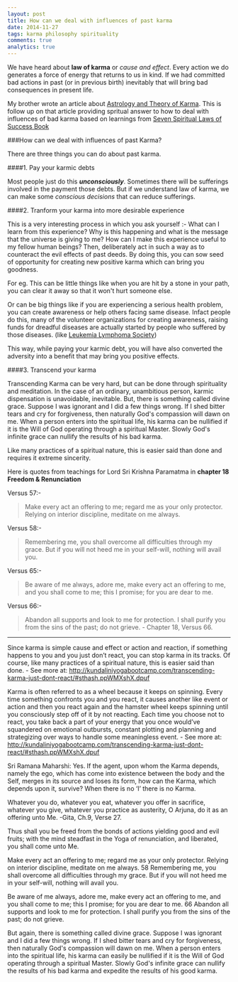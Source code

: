 ```yaml
---
layout: post
title: How can we deal with influences of past karma
date: 2014-11-27
tags: karma philosophy spirituality
comments: true
analytics: true
---
```


We have heard about **law of karma** or *cause and effect*. Every action we do generates a force of energy that returns to us in kind. If we had committed bad actions in past (or in previous birth) inevitably that will bring bad consequences in present life.

My brother wrote an article about [Astrology and Theory of Karma](http://innovativeastrosolutions.wordpress.com/2014/03/31/astrology-and-theory-of-karma/).
This is follow up on that article providing spritual answer to how to deal with influences of bad karma based on learnings from [Seven Spiritual Laws of Success Book](http://www.amazon.com/Seven-Spiritual-Laws-Success-Fulfillment-ebook/dp/B005BY3XHC/)
<br/>

###How can we deal with influences of past Karma?

There are three things you can do about past karma.

####1. Pay your karmic debts

Most people just do this ***unconsciously***. Sometimes there will be sufferings involved in the payment those debts. But if we understand law of karma, we can make some *conscious decisions* that can reduce sufferings.

####2. Tranform your karma into more desirable experience

This is a very interesting process in which you ask yourself :- What can I learn from this experience? Why is this happening and what is the message that the universe is giving to me? How can I make this experience useful to my fellow human beings? Then, deliberately act in such a way as to counteract the evil effects of past deeds. By doing this, you can sow seed of opportunity for creating new positive karma which can bring you goodness.
 
For eg. This can be little things like when you are hit by a stone in your path, you can clear it away so that it won't hurt someone else. 

Or can be big things like if you are experiencing a serious health problem, you can create awareness or help others facing same disease. Infact people do this, many of the volunteer organizations for creating awareness, raising funds for dreadful diseases are actually started by people who suffered by those diseases. (like [Leukemia Lymphoma Society](http://en.wikipedia.org/wiki/Leukemia_%26_Lymphoma_Society#History))

This way, while paying your karmic debt, you will have also converted the adversity into a benefit that may bring you positive effects.

####3. Transcend your karma

Transcending Karma can be very hard, but can be done through spirituality and meditation. In the case of an ordinary, unambitious person, karmic dispensation is unavoidable, inevitable.
But, there is something called divine grace. Suppose I was ignorant and I did a few things wrong. 
If I shed bitter tears and cry for forgiveness, then naturally God's compassion will dawn on me. 
When a person enters into the spiritual life, his karma can be nullified if it is the Will of God operating through a spiritual Master.
Slowly God's infinite grace can nullify the results of his bad karma.

Like many practices of a spiritual nature, this is easier said than done and requires it extreme sincerity.

Here is quotes from teachings for Lord Sri Krishna Paramatma in **chapter 18 Freedom & Renunciation**

Versus 57:-
>Make every act an offering to me; regard me as your only protector. Relying on interior discipline, meditate on me always.

Versus 58:-
>Remembering me, you shall overcome all difficulties through my grace. But if you will not heed me in your self-will, nothing will avail you.

Versus 65:-
>Be aware of me always, adore me, make every act an offering to me, and you shall come to me; this I promise; for you are dear to me.

Versus 66:-

>Abandon all supports and look to me for protection. I shall purify you from the sins of the past; do not grieve. - Chapter 18, Versus 66.


------

Since karma is simple cause and effect or action and reaction, if something happens to you and you just don’t react, you can stop karma in its tracks. Of course, like many practices of a spiritual nature, this is easier said than done. - See more at: http://kundaliniyogabootcamp.com/transcending-karma-just-dont-react/#sthash.ppWMXshX.dpuf

Karma is often referred to as a wheel because it keeps on spinning. Every time something confronts you and you react, it causes another like event or action and then you react again and the hamster wheel keeps spinning until you consciously step off of it by not reacting. Each time you choose not to react, you take back a part of your energy that you once would’ve squandered on emotional outbursts, constant plotting and planning and strategizing over ways to handle some meaningless event. - See more at: http://kundaliniyogabootcamp.com/transcending-karma-just-dont-react/#sthash.ppWMXshX.dpuf

Sri Ramana Maharshi: Yes. If the agent, upon whom the Karma depends, namely the ego, which has come into existence between the body and the Self, merges in its source and loses its form, how can the Karma, which depends upon it, survive? When there is no ‘I’ there is no Karma.

Whatever you do, whatever you eat, whatever you offer in sacrifice, whatever you give, whatever you practice as austerity, O Arjuna, do it as an offering unto Me.
-Gita, Ch.9, Verse 27.

Thus shall you be freed from the bonds of actions yielding good and evil fruits; with the mind steadfast in the Yoga of renunciation, and liberated, you shall come unto Me.

Make every act an offering to me; regard me as your only protector. Relying
on interior discipline, meditate on me always. 58 Remembering me, you shall overcome all difficulties through my grace. But if you will not heed me in your self-will, nothing will avail you.

Be aware of me always, adore me, make every act an offering to me, and you shall come to me; this I promise; for you are dear to me. 66 Abandon all supports and look to me for protection. I shall purify you from the sins of the past; do not grieve.

But again, there is something called divine grace. Suppose I was ignorant and I did a few things wrong. If I shed bitter tears and cry for forgiveness, then naturally God's compassion will dawn on me. When a person enters into the spiritual life, his karma can easily be nullified if it is the Will of God operating through a spiritual Master. Slowly God's infinite grace can nullify the results of his bad karma and expedite the results of his good karma.

